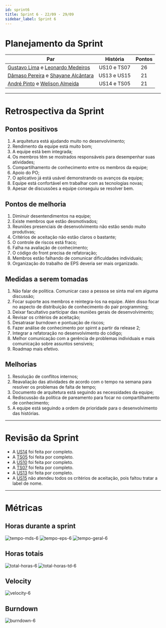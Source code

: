```yaml
---
id: sprint6
title: Sprint 6 - 22/09 - 29/09
sidebar_label: Sprint 6
---
```


# Planejamento da Sprint
|Par|História|Pontos|
|---|:------:|:----:|
|[Gustavo Lima](https://github.com/gustavolima00) e [Leonardo Medeiros](https://github.com/leomedeiros1)|US10 e TS07|26|
|[Dâmaso Pereira](https://github.com/juniopereirab) e [Shayane Alcântara](https://github.com/shayanealcantara)|US13 e US15|21|
|[André Pinto](https://github.com/andrelucax) e [Welison Almeida](https://github.com/WelisonR)|US14 e TS05|21|

-------------------------------------------------------------------------------
# Retrospectiva da Sprint
## Pontos positivos
1. A arquitetura está ajudando muito no desenvolvimento;
2. Rendimento da equipe está muito bom;
3. A equipe está bem integrada;
4. Os membros têm se mostrados responsáveis para desempenhar suas atividades;
5. Compartilhamento de conhecimento entre os membros da equipe;
6. Apoio do PO;
7. O aplicativo já está usável demonstrando os avanços da equipe;
8. Equipe está confortável em trabalhar com as tecnologias novas;
9. Apesar de discussões a equipe conseguiu se resolver bem.

## Pontos de melhoria
1. Diminuir desentendimentos na equipe;
2. Existe membros que estão desmotivados;
3. Reuniões presenciais de desenvolvimento não estão sendo muito produtivas;
4. Critérios de aceitação não estão claros o bastante;
5. O controle de riscos está fraco;
6. Falha na avaliação de conhecimento;
7. O código do front precisa de refatoração;
8. Membros estão falhando de comunicar dificuldades individuais;
9. Organização do trabalho de EPS deveria ser mais organizado.


## Medidas a serem tomadas
1. Não falar de política. Comunicar caso a pessoa se sinta mal em alguma discussão;
2. Focar suporte aos membros e reintegra-los na equipe. Além disso focar no aspecto de distribuição de conhecimento do pair programming;
3. Deixar facultativo participar das reuniões gerais de desenvolvimento;
4. Revisar os critérios de aceitação;
5. Desatrasar burndown e pontuação de riscos;
6. Fazer análise de conhecimento por spirnt a partir da release 2;
7. Integrar a refatoração no desenvolvimento do código;
8. Melhor comunicação com a gerência de problemas individuais e mais comunicação sobre assuntos sensíveis;
9. Roadmap mais efetivo.


## Melhorias
1. Resolução de conflitos internos;
2. Reavaliação das atividades de acordo com o tempo na semana para resolver os problemas de falta de tempo;
3. Documento de arquitetura está seguindo as necessidades da equipe;
4. Rediscussão da política de pareamento para focar no compartilhamento de conhecimento;
5. A equipe está seguindo a ordem de prioridade para o desenvolvimento das histórias.

-------------------------------------------------------------------------------
# Revisão da Sprint
* A [US14](https://github.com/fga-eps-mds/2018.2-iFood/issues/111) foi feita por completo.
* A [TS05](https://github.com/fga-eps-mds/2018.2-iFood/issues/108) foi feita por completo.
* A [US10](https://github.com/fga-eps-mds/2018.2-iFood/issues/48) foi feita por completo.
* A [TS07](https://github.com/fga-eps-mds/2018.2-iFood/issues/110) foi feita por completo.
* A [US13](https://github.com/fga-eps-mds/2018.2-iFood/issues/107) foi feita por completo.
* A [US15](https://github.com/fga-eps-mds/2018.2-iFood/issues/113) não atendeu todos os critérios de aceitação, pois faltou tratar a label de nome.
-------------------------------------------------------------------------------
# Métricas
## Horas durante a sprint
![tempo-mds-6](assets/sprints/tempo-mds-6.png)
![tempo-eps-6](assets/sprints/tempo-eps-6.png)
![tempo-geral-6](assets/sprints/tempo-geral-6.png)

## Horas totais
![total-horas-6](assets/sprints/total-horas-6.png)
![total-horas-td-6](assets/sprints/total-horas-td-6.png)

## Velocity
![velocity-6](assets/sprints/velocity-6.png)

## Burndown
![burndown-6](assets/sprints/burndown-6.png)